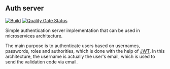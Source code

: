## Auth server
[![Build](https://github.com/Sepehr79/Auth-Server/actions/workflows/build.yml/badge.svg)](https://github.com/Sepehr79/Auth-Server/actions/workflows/build.yml)
[![Quality Gate Status](https://sonarcloud.io/api/project_badges/measure?project=Sepehr79_Auth-Server&metric=alert_status)](https://sonarcloud.io/summary/new_code?id=Sepehr79_Auth-Server)

Simple authentication server implementation that can be used in microservices architecture.

The main purpose is to authenticate users based on usernames, passwords, roles and authorities, 
which is done with the help of [JWT](https://jwt.io/).
In this architecture, the username is actually the user's email, which is used to send the validation code via email.



